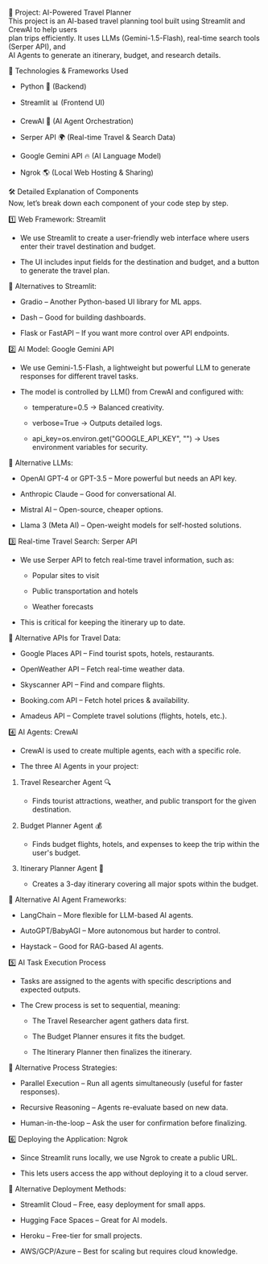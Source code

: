 📌 Project: AI-Powered Travel Planner  
This project is an AI-based travel planning tool built using Streamlit and CrewAI to help users   
plan trips efficiently. It uses LLMs (Gemini-1.5-Flash), real-time search tools (Serper API), and  
AI Agents to generate an itinerary, budget, and research details.

🚀 Technologies & Frameworks Used  
- Python 🐍 (Backend)

- Streamlit 📊 (Frontend UI)

- CrewAI 🤖 (AI Agent Orchestration)

- Serper API 🌍 (Real-time Travel & Search Data)

- Google Gemini API 🔥 (AI Language Model)

- Ngrok 🌎 (Local Web Hosting & Sharing)

🛠️ Detailed Explanation of Components  
Now, let’s break down each component of your code step by step.

1️⃣ Web Framework: Streamlit  
- We use Streamlit to create a user-friendly web interface where users enter their travel
destination and budget.

- The UI includes input fields for the destination and budget, and a button to generate the 
travel plan.

📌 Alternatives to Streamlit:  

- Gradio – Another Python-based UI library for ML apps.

- Dash – Good for building dashboards.

- Flask or FastAPI – If you want more control over API endpoints.

2️⃣ AI Model: Google Gemini API  
- We use Gemini-1.5-Flash, a lightweight but powerful LLM to generate responses for 
different travel tasks.

- The model is controlled by LLM() from CrewAI and configured with:

    - temperature=0.5 → Balanced creativity.

    - verbose=True → Outputs detailed logs.

    - api_key=os.environ.get("GOOGLE_API_KEY", "") → Uses environment variables for security.

📌 Alternative LLMs:  

- OpenAI GPT-4 or GPT-3.5 – More powerful but needs an API key.

- Anthropic Claude – Good for conversational AI.

- Mistral AI – Open-source, cheaper options.

- Llama 3 (Meta AI) – Open-weight models for self-hosted solutions.

3️⃣ Real-time Travel Search: Serper API  
- We use Serper API to fetch real-time travel information, such as:

    - Popular sites to visit

    - Public transportation and hotels

    - Weather forecasts

- This is critical for keeping the itinerary up to date.

📌 Alternative APIs for Travel Data:  

- Google Places API – Find tourist spots, hotels, restaurants.

- OpenWeather API – Fetch real-time weather data.

- Skyscanner API – Find and compare flights.

- Booking.com API – Fetch hotel prices & availability.

- Amadeus API – Complete travel solutions (flights, hotels, etc.).

4️⃣ AI Agents: CrewAI  
- CrewAI is used to create multiple agents, each with a specific role.

- The three AI Agents in your project:

1. Travel Researcher Agent 🔍  

    - Finds tourist attractions, weather, and public transport for the given destination.

2. Budget Planner Agent 💰

    - Finds budget flights, hotels, and expenses to keep the trip within the user's budget.

3. Itinerary Planner Agent 📅

    - Creates a 3-day itinerary covering all major spots within the budget.

📌 Alternative AI Agent Frameworks:  

- LangChain – More flexible for LLM-based AI agents.

- AutoGPT/BabyAGI – More autonomous but harder to control.

- Haystack – Good for RAG-based AI agents.

5️⃣ AI Task Execution Process  
- Tasks are assigned to the agents with specific descriptions and expected outputs.

- The Crew process is set to sequential, meaning:

    - The Travel Researcher agent gathers data first.

    - The Budget Planner ensures it fits the budget.

    - The Itinerary Planner then finalizes the itinerary.

📌 Alternative Process Strategies:  

- Parallel Execution – Run all agents simultaneously (useful for faster responses).

- Recursive Reasoning – Agents re-evaluate based on new data.

- Human-in-the-loop – Ask the user for confirmation before finalizing.

6️⃣ Deploying the Application: Ngrok  
- Since Streamlit runs locally, we use Ngrok to create a public URL.

- This lets users access the app without deploying it to a cloud server.

📌 Alternative Deployment Methods:  

- Streamlit Cloud – Free, easy deployment for small apps.

- Hugging Face Spaces – Great for AI models.

- Heroku – Free-tier for small projects.

- AWS/GCP/Azure – Best for scaling but requires cloud knowledge.

